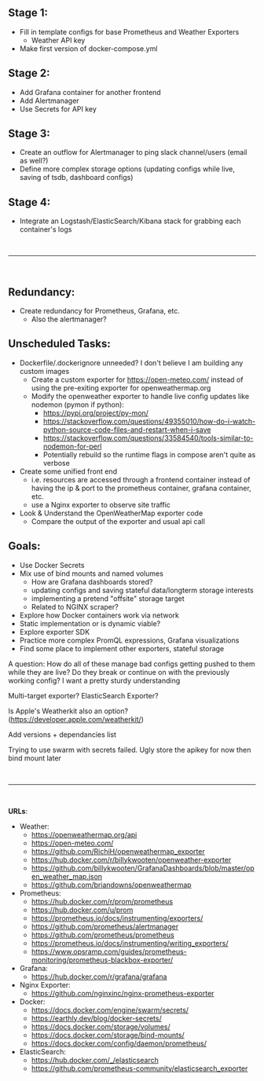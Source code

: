 
## Stage 1:
*   Fill in template configs for base Prometheus and Weather Exporters
    * Weather API key
*   Make first version of docker-compose.yml


## Stage 2:
*   Add Grafana container for another frontend
*   Add Alertmanager
*   Use Secrets for API key

## Stage 3:
*   Create an outflow for Alertmanager to ping slack channel/users (email as well?)
*   Define more complex storage options (updating configs while live, saving of tsdb, dashboard configs)

## Stage 4:
*   Integrate an Logstash/ElasticSearch/Kibana stack for grabbing each container's logs

<br>

---

<br>

## Redundancy:
*   Create redundancy for Prometheus, Grafana, etc.
    * Also the alertmanager?


## Unscheduled Tasks:
*   Dockerfile/.dockerignore unneeded? I don't believe I am building any custom images
    *   Create a custom exporter for https://open-meteo.com/ instead of using the pre-exiting exporter for openweathermap.org
    *   Modify the openweather exporter to handle live config updates like nodemon (pymon if python):
        *   https://pypi.org/project/py-mon/
        *   https://stackoverflow.com/questions/49355010/how-do-i-watch-python-source-code-files-and-restart-when-i-save
        *   https://stackoverflow.com/questions/33584540/tools-similar-to-nodemon-for-perl
        *   Potentially rebuild so the runtime flags in compose aren't quite as verbose
*   Create some unified front end
    * i.e. resources are accessed through a frontend container instead of having the ip & port to the prometheus container, grafana container, etc.
    * use a Nginx exporter to observe site traffic
*   Look & Understand the OpenWeatherMap exporter code
    *   Compare the output of the exporter and usual api call
    
## Goals:
*   Use Docker Secrets
*   Mix use of bind mounts and named volumes
    * How are Grafana dashboards stored?
    * updating configs and saving stateful data/longterm storage interests
    * implementing a pretend "offsite" storage target
    * Related to NGINX scraper?
*   Explore how Docker containers work via network
*   Static implementation or is dynamic viable?
*   Explore exporter SDK
*   Practice more complex PromQL expressions, Grafana visualizations
*   Find some place to implement other exporters, stateful storage

A question: How do all of these manage bad configs getting pushed to them while they are live? Do they break or continue on with the previously working config? I want a pretty sturdy understanding

Multi-target exporter? ElasticSearch Exporter?

Is Apple's Weatherkit also an option? (https://developer.apple.com/weatherkit/)

Add versions + dependancies list

Trying to use swarm with secrets failed. Ugly store the apikey for now then bind mount later

<br>

---

<br>

**URLs**:
*   Weather:
    *   https://openweathermap.org/api
    *   https://open-meteo.com/
    *   https://github.com/RichiH/openweathermap_exporter
    *   https://hub.docker.com/r/billykwooten/openweather-exporter
    *   https://github.com/billykwooten/GrafanaDashboards/blob/master/open_weather_map.json
    *    https://github.com/briandowns/openweathermap
*   Prometheus:
    *   https://hub.docker.com/r/prom/prometheus
    *   https://hub.docker.com/u/prom
    *   https://prometheus.io/docs/instrumenting/exporters/
    *   https://github.com/prometheus/alertmanager
    *   https://github.com/prometheus/prometheus
    *   https://prometheus.io/docs/instrumenting/writing_exporters/
    *   https://www.opsramp.com/guides/prometheus-monitoring/prometheus-blackbox-exporter/
*   Grafana:
    *   https://hub.docker.com/r/grafana/grafana
*   Nginx Exporter:
    *   https://github.com/nginxinc/nginx-prometheus-exporter
*   Docker:
    *   https://docs.docker.com/engine/swarm/secrets/
    *   https://earthly.dev/blog/docker-secrets/
    *   https://docs.docker.com/storage/volumes/
    *   https://docs.docker.com/storage/bind-mounts/
    *   https://docs.docker.com/config/daemon/prometheus/
*   ElasticSearch:
    *   https://hub.docker.com/_/elasticsearch
    *   https://github.com/prometheus-community/elasticsearch_exporter